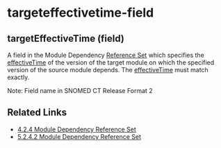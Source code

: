 # targeteffectivetime-field

## targetEffectiveTime (field)

A field in the Module Dependency [Reference Set](https://confluence.ihtsdotools.org/display/DOCGLOSS/Reference+Set) which specifies the [effectiveTime](https://confluence.ihtsdotools.org/display/DOCGLOSS/effectiveTime) of the version of the target module on which the specified version of the source module depends. The [effectiveTime](https://confluence.ihtsdotools.org/display/DOCGLOSS/effectiveTime) must match exactly.

Note: Field name in SNOMED CT Release Format 2

## Related Links

* [4.2.4 Module Dependency Reference Set](../../../pages/createpage.action)
* [5.2.4.2 Module Dependency Reference Set](../../../5.2.4.2-Module-Dependency-Reference-Set_28739379.html)
